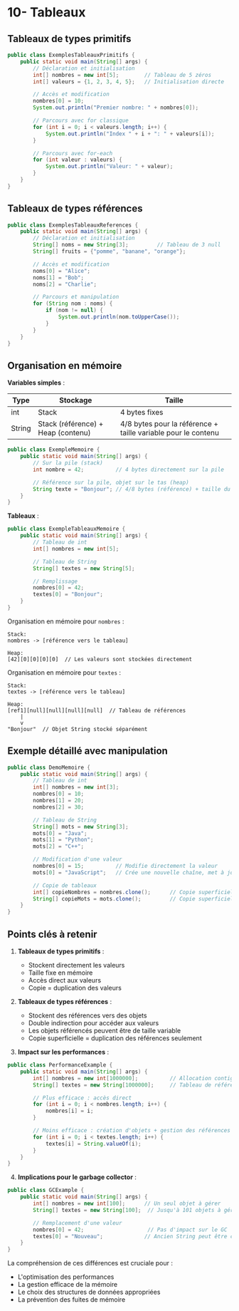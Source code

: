 # 10- Tableaux

## Tableaux de types primitifs

```java
public class ExemplesTableauxPrimitifs {
    public static void main(String[] args) {
        // Déclaration et initialisation
        int[] nombres = new int[5];        // Tableau de 5 zéros
        int[] valeurs = {1, 2, 3, 4, 5};   // Initialisation directe

        // Accès et modification
        nombres[0] = 10;
        System.out.println("Premier nombre: " + nombres[0]);

        // Parcours avec for classique
        for (int i = 0; i < valeurs.length; i++) {
            System.out.println("Index " + i + ": " + valeurs[i]);
        }

        // Parcours avec for-each
        for (int valeur : valeurs) {
            System.out.println("Valeur: " + valeur);
        }
    }
}
```

## Tableaux de types références

```java
public class ExemplesTableauxReferences {
    public static void main(String[] args) {
        // Déclaration et initialisation
        String[] noms = new String[3];         // Tableau de 3 null
        String[] fruits = {"pomme", "banane", "orange"};

        // Accès et modification
        noms[0] = "Alice";
        noms[1] = "Bob";
        noms[2] = "Charlie";

        // Parcours et manipulation
        for (String nom : noms) {
            if (nom != null) {
                System.out.println(nom.toUpperCase());
            }
        }
    }
}
```

## Organisation en mémoire

**Variables simples** :

| Type   | Stockage                           | Taille                                                        |
|--------|------------------------------------|---------------------------------------------------------------|
| int    | Stack                              | 4 bytes fixes                                                 |
| String | Stack (référence) + Heap (contenu) | 4/8 bytes pour la référence + taille variable pour le contenu |

```java
public class ExempleMemoire {
    public static void main(String[] args) {
        // Sur la pile (stack)
        int nombre = 42;          // 4 bytes directement sur la pile

        // Référence sur la pile, objet sur le tas (heap)
        String texte = "Bonjour"; // 4/8 bytes (référence) + taille du contenu
    }
}
```

**Tableaux** :

```java
public class ExempleTableauxMemoire {
    public static void main(String[] args) {
        // Tableau de int
        int[] nombres = new int[5];

        // Tableau de String
        String[] textes = new String[5];

        // Remplissage
        nombres[0] = 42;
        textes[0] = "Bonjour";
    }
}
```

Organisation en mémoire pour `nombres` :

```
Stack:
nombres -> [référence vers le tableau]

Heap:
[42][0][0][0][0]  // Les valeurs sont stockées directement
```

Organisation en mémoire pour `textes` :

```
Stack:
textes -> [référence vers le tableau]

Heap:
[ref1][null][null][null][null]  // Tableau de références
    |
    v
"Bonjour"  // Objet String stocké séparément
```

## Exemple détaillé avec manipulation

```java
public class DemoMemoire {
    public static void main(String[] args) {
        // Tableau de int
        int[] nombres = new int[3];
        nombres[0] = 10;
        nombres[1] = 20;
        nombres[2] = 30;

        // Tableau de String
        String[] mots = new String[3];
        mots[0] = "Java";
        mots[1] = "Python";
        mots[2] = "C++";

        // Modification d'une valeur
        nombres[0] = 15;          // Modifie directement la valeur
        mots[0] = "JavaScript";   // Crée une nouvelle chaîne, met à jour la référence

        // Copie de tableaux
        int[] copieNombres = nombres.clone();      // Copie superficielle suffisante
        String[] copieMots = mots.clone();         // Copie superficielle (références)
    }
}
```

## Points clés à retenir

1. **Tableaux de types primitifs** :
    - Stockent directement les valeurs
    - Taille fixe en mémoire
    - Accès direct aux valeurs
    - Copie = duplication des valeurs

2. **Tableaux de types références** :
    - Stockent des références vers des objets
    - Double indirection pour accéder aux valeurs
    - Les objets référencés peuvent être de taille variable
    - Copie superficielle = duplication des références seulement

3. **Impact sur les performances** :

```java
public class PerformanceExample {
    public static void main(String[] args) {
        int[] nombres = new int[1000000];          // Allocation contiguë
        String[] textes = new String[1000000];     // Tableau de références

        // Plus efficace : accès direct
        for (int i = 0; i < nombres.length; i++) {
            nombres[i] = i;
        }

        // Moins efficace : création d'objets + gestion des références
        for (int i = 0; i < textes.length; i++) {
            textes[i] = String.valueOf(i);
        }
    }
}
```

4. **Implications pour le garbage collector** :

```java
public class GCExample {
    public static void main(String[] args) {
        int[] nombres = new int[100];      // Un seul objet à gérer
        String[] textes = new String[100];  // Jusqu'à 101 objets à gérer

        // Remplacement d'une valeur
        nombres[0] = 42;                    // Pas d'impact sur le GC
        textes[0] = "Nouveau";             // Ancien String peut être collecté
    }
}
```

La compréhension de ces différences est cruciale pour :

- L'optimisation des performances
- La gestion efficace de la mémoire
- Le choix des structures de données appropriées
- La prévention des fuites de mémoire